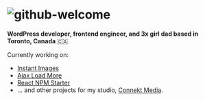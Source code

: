 # ![github-welcome](https://github.com/dcooney/dcooney/assets/428624/914254a7-d41a-41c5-9303-e759a6076024)

**WordPress developer, frontend engineer, and 3x girl dad based in Toronto, Canada** 🇨🇦

Currently working on:

- [Instant Images](https://github.com/dcooney/instant-images)
- [Ajax Load More](https://github.com/dcooney/ajax-load-more)
- [React NPM Starter](https://github.com/dcooney/react-npm-starter)
- ... and other projects for my studio, [Connekt Media](https://connekthq.com/).

<!--

___

**Hiring** - I'm looking for a self-starting developer to work alongside me on various WordPress plugins - if that's you, let's chat (📩 darren [at] connekthq.com)
-->
